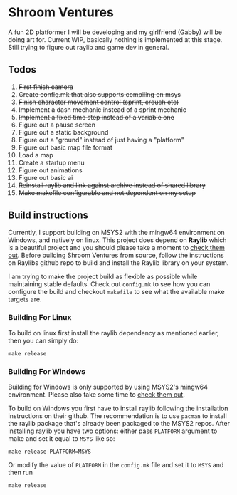 # Shroom Ventures
A fun 2D platformer I will be developing and my girlfriend (Gabby) will be doing art for. Current WIP, basically nothing is implemented at this stage. Still trying to figure out raylib and game dev in general.

## Todos
1) ~~First finish camera~~
2) ~~Create config.mk that also supports compiling on msys~~
3) ~~Finish character movement control (sprint, crouch etc)~~
4) ~~Implement a dash mechanic instead of a sprint mechanic~~
5) ~~Implement a fixed time step instead of a variable one~~
5) Figure out a pause screen
6) Figure out a static background
7) Figure out a "ground" instead of just having a "platform"
8) Figure out basic map file format
9) Load a map
10) Create a startup menu
11) Figure out animations
12) Figure out basic ai
13) ~~Reinstall raylib and link against archive instead of shared library~~
14) ~~Make makefile configurable and not dependent on my setup~~

## Build instructions
Currently, I support building on MSYS2 with the mingw64 environment on Windows, and natively on linux. This project does depend on **Raylib** which is a beautiful project and you should please take a moment to [check them out](https://github.com/raysan5/raylib/). Before building Shroom Ventures from source, follow the instructions on Raylibs github repo to build and install the Raylib library on your system.

I am trying to make the project build as flexible as possible while maintaining stable defaults. Check out `config.mk` to see how you can configure the build and checkout `makefile` to see what the available make targets are.

### Building For Linux 
To build on linux first install the raylib dependency as mentioned earlier, then you can simply do:
    
    make release

### Building For Windows
Building for Windows is only supported by using MSYS2's mingw64 environment. Please also take some time to [check them out](https://github.com/msys2/).

To build on Windows you first have to install raylib following the installation instructions on their github. The recommendation is to use `pacman` to install the raylib package that's already been packaged to the MSYS2 repos. After installing raylib you have two options: either pass `PLATFORM` argument to make and set it equal to `MSYS` like so:
    
    make release PLATFORM=MSYS

Or modify the value of `PLATFORM` in the `config.mk` file and set it to `MSYS` and then run
    
    make release
